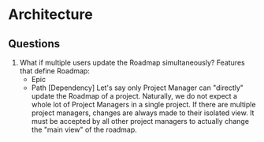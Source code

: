 # Architecture

## Questions
1. What if multiple users update the Roadmap simultaneously?
Features that define Roadmap:
	- Epic
	- Path [Dependency]
Let's say only Project Manager can "directly" update the Roadmap of a project.
Naturally, we do not expect a whole lot of Project Managers in a single project.
If there are multiple project managers, changes are always made to their isolated view. It must be accepted by all other project managers to actually change the "main view" of the roadmap.